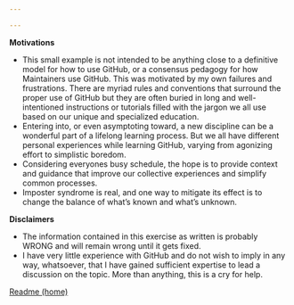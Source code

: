 ```yaml
---

---
```


**Motivations**

- This small example is not intended to be anything close to a definitive model for how to use GitHub, 
or a consensus pedagogy for how Maintainers use GitHub. This was motivated by my own failures and frustrations. There are
myriad rules and conventions that surround the proper use of GitHub but they are often buried in long and
well-intentioned instructions or tutorials filled with the jargon we all use based on our unique and 
specialized education. 
- Entering into, or even asymptoting toward, a new discipline can be a wonderful part of a lifelong learning process.
But we all have different personal experiences while learning GitHub, varying from agonizing effort to simplistic boredom.
- Considering everyones busy schedule, the hope is to provide context and guidance that improve 
our collective experiences and simplify common processes.
- Imposter syndrome is real, and one way to mitigate its effect is to change the balance of what’s known and what’s unknown.

**Disclaimers**

- The information contained in this exercise as written is probably WRONG and will remain wrong until it gets fixed.
- I have very little experience with GitHub and do not wish to imply in any way, whatsoever, that I have gained sufficient
expertise to lead a discussion on the topic. More than anything, this is a cry for help.

[Readme (home)](./)
